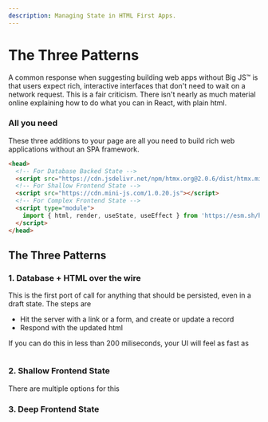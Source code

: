 ```yaml
---
description: Managing State in HTML First Apps.
---
```


# The Three Patterns

A common response when suggesting building web apps without Big JS™️ is that users expect rich, interactive interfaces that don't need to wait on a network request. This is a fair criticism. There isn't nearly as much material online explaining how to do what you can in React, with plain html.&#x20;

### All you need

These three additions to your page are all you need to build rich web applications without an SPA framework.

```html
<head> 
  <!-- For Database Backed State -->
  <script src="https://cdn.jsdelivr.net/npm/htmx.org@2.0.6/dist/htmx.min.js"></script>
  <!-- For Shallow Frontend State -->
  <script src="https://cdn.mini-js.com/1.0.20.js"></script>
  <!-- For Complex Frontend State -->
  <script type="module">
    import { html, render, useState, useEffect } from 'https://esm.sh/htm/preact/standalone';
  </script>
</head>
```



## The Three Patterns



### 1. Database + HTML over the wire

This is the first port of call for anything that should be persisted, even in a draft state. The steps are

* Hit the server with a link or a form, and create or update a record
* Respond with the updated html

If you can do this in less than 200 miliseconds, your UI will feel as fast as&#x20;

```ruby
```



### 2. Shallow Frontend State

There are multiple options for this



### 3. Deep Frontend State

